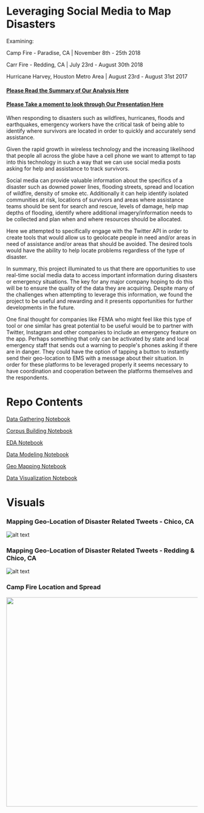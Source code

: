 # Leveraging Social Media to Map Disasters

Examining: 

Camp Fire - Paradise, CA | November 8th - 25th 2018

Carr Fire - Redding, CA | July 23rd - August 30th 2018

Hurricane Harvey, Houston Metro Area | August 23rd - August 31st 2017

#### [Please Read the Summary of Our Analysis Here](https://drive.google.com/file/d/1pfrALyBYQm49f1ucScO3CiN1P7pYer0V/view?usp=sharing)
#### [Please Take a moment to look through Our Presentation Here](https://github.com/pwalesdi/Mapping_Disasters/blob/master/presentation.pdf)


When responding to disasters such as wildfires, hurricanes, floods and earthquakes,  emergency workers have the critical task of being able to identify where survivors are located in order to quickly and accurately send assistance. 

Given the rapid growth in wireless technology and the increasing likelihood that people all across the globe have a cell phone we want to attempt to tap into this technology in such a way that we can use social media posts asking for help and assistance to track survivors.

Social media can provide valuable information about the specifics of a disaster such as downed power lines, flooding streets, spread and location of wildfire, density of smoke etc. Additionally it can help identify isolated communities at risk, locations of survivors and areas where assistance teams should be sent for search and rescue, levels of damage, help map depths of flooding, identify where additional imagery/information needs to be collected and plan when and where resources should be allocated.

Here we attempted to specifically engage with the Twitter API in order to create tools that would allow us to geolocate people in need and/or areas in need of assistance and/or areas that should be avoided. The desired tools would have the ability to help locate problems regardless of the type of disaster.

In summary, this project illuminated to us that there are opportunities to use real-time social media data to access important information during disasters or emergency situations. The key for any major company hoping to do this will be to ensure the quality of the data they are acquiring. Despite many of the challenges when attempting to leverage this information, we found the project to be useful and rewarding and it presents opportunities for further developments in the future.

One final thought for companies like FEMA who might feel like this type of tool or one similar has great potential to be useful would be to partner with Twitter, Instagram and other companies to include an emergency feature on the app. Perhaps something that only can be activated by state and local emergency staff that sends out a warning to people's phones asking if there are in danger. They could have the option of tapping a button to instantly send their geo-location to EMS with a message about their situation. In order for these platforms to be leveraged properly it seems necessary to have coordination and cooperation between the platforms themselves and the respondents. 

# Repo Contents

[Data Gathering Notebook](https://github.com/pwalesdi/Mapping_Disasters/blob/master/1.twitter_API.ipynb)

[Corpus Building Notebook](https://github.com/pwalesdi/Mapping_Disasters/blob/master/2.build_disaster_corpus.ipynb)

[EDA Notebook](https://github.com/pwalesdi/Mapping_Disasters/blob/master/3.EDA_clustering.ipynb)

[Data Modeling Notebook](https://github.com/pwalesdi/Mapping_Disasters/blob/master/4.modeling.ipynb)

[Geo Mapping Notebook](https://github.com/pwalesdi/Mapping_Disasters/blob/master/5.google_maps_plotting.ipynb)

[Data Visualization Notebook](https://github.com/pwalesdi/Mapping_Disasters/blob/master/6.visualization.ipynb)

# Visuals

### Mapping Geo-Location of Disaster Related Tweets - Chico, CA
![alt text](https://github.com/pwalesdi/Mapping_Disasters/blob/master/images/satellite-Chico.png "Chico, CA")
<space>
	
### Mapping Geo-Location of Disaster Related Tweets - Redding & Chico, CA
![alt text](https://github.com/pwalesdi/Mapping_Disasters/blob/master/images/satellite-Overview.png "Carr Fire & Camp Fire")
<space>
<space>

### Camp Fire Location and Spread
<p align="center">
  <img width="750" height="550" src="https://github.com/pwalesdi/Mapping_Disasters/blob/master/images/camp_fire.png">
</p>



